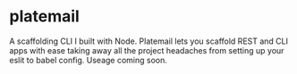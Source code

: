 # platemail



A scaffolding CLI I built with Node.  Platemail lets you scaffold REST and CLI apps with ease taking away all the project headaches from setting up your eslit to babel config.  Useage coming soon.
